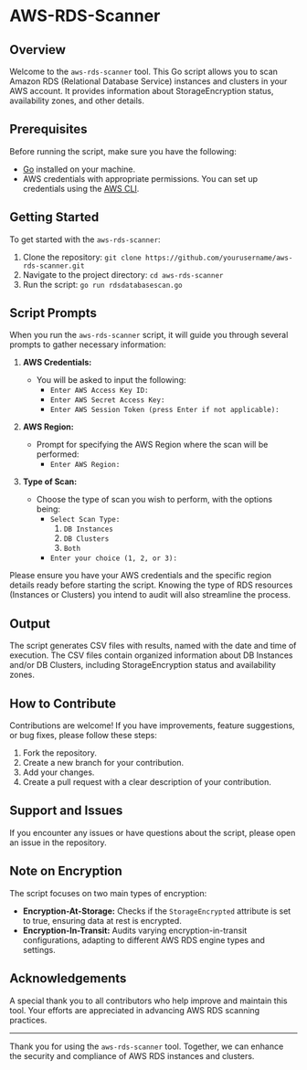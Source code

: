 # AWS-RDS-Scanner

## Overview
Welcome to the `aws-rds-scanner` tool. This Go script allows you to scan Amazon RDS (Relational Database Service) instances and clusters in your AWS account. It provides information about StorageEncryption status, availability zones, and other details.

## Prerequisites
Before running the script, make sure you have the following:

- [Go](https://golang.org/) installed on your machine.
- AWS credentials with appropriate permissions. You can set up credentials using the [AWS CLI](https://docs.aws.amazon.com/cli/latest/userguide/cli-configure-files.html).

## Getting Started
To get started with the `aws-rds-scanner`:

1. Clone the repository: `git clone https://github.com/yourusername/aws-rds-scanner.git`
2. Navigate to the project directory: `cd aws-rds-scanner`
3. Run the script: `go run rdsdatabasescan.go`

## Script Prompts

When you run the `aws-rds-scanner` script, it will guide you through several prompts to gather necessary information:

1. **AWS Credentials:**
   - You will be asked to input the following:
     - `Enter AWS Access Key ID:`
     - `Enter AWS Secret Access Key:`
     - `Enter AWS Session Token (press Enter if not applicable):`

2. **AWS Region:**
   - Prompt for specifying the AWS Region where the scan will be performed:
     - `Enter AWS Region:`

3. **Type of Scan:**
   - Choose the type of scan you wish to perform, with the options being:
     - `Select Scan Type:`
       1. `DB Instances`
       2. `DB Clusters`
       3. `Both`
     - `Enter your choice (1, 2, or 3):`

Please ensure you have your AWS credentials and the specific region details ready before starting the script. Knowing the type of RDS resources (Instances or Clusters) you intend to audit will also streamline the process.

## Output
The script generates CSV files with results, named with the date and time of execution. The CSV files contain organized information about DB Instances and/or DB Clusters, including StorageEncryption status and availability zones.

## How to Contribute
Contributions are welcome! If you have improvements, feature suggestions, or bug fixes, please follow these steps:

1. Fork the repository.
2. Create a new branch for your contribution.
3. Add your changes.
4. Create a pull request with a clear description of your contribution.

## Support and Issues
If you encounter any issues or have questions about the script, please open an issue in the repository.

## Note on Encryption
The script focuses on two main types of encryption:
- **Encryption-At-Storage:** Checks if the `StorageEncrypted` attribute is set to true, ensuring data at rest is encrypted.
- **Encryption-In-Transit:** Audits varying encryption-in-transit configurations, adapting to different AWS RDS engine types and settings.

## Acknowledgements
A special thank you to all contributors who help improve and maintain this tool. Your efforts are appreciated in advancing AWS RDS scanning practices.

---
Thank you for using the `aws-rds-scanner` tool. Together, we can enhance the security and compliance of AWS RDS instances and clusters.
